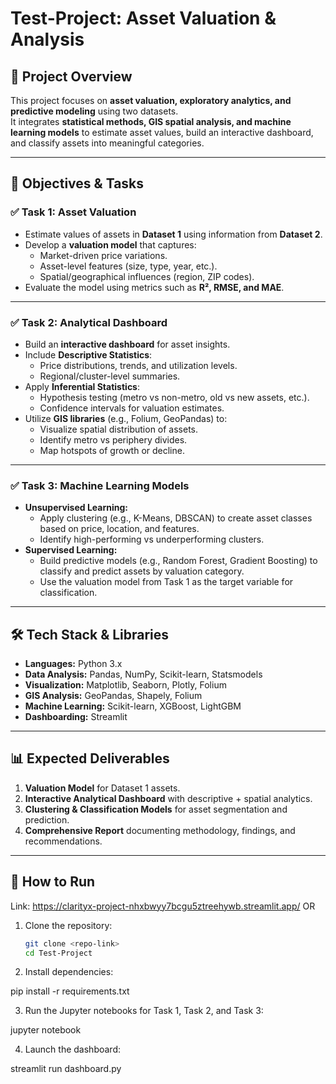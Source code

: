 # Test-Project: Asset Valuation & Analysis

## 📌 Project Overview
This project focuses on **asset valuation, exploratory analytics, and predictive modeling** using two datasets.  
It integrates **statistical methods, GIS spatial analysis, and machine learning models** to estimate asset values, build an interactive dashboard, and classify assets into meaningful categories.

---

## 🎯 Objectives & Tasks

### ✅ Task 1: Asset Valuation
- Estimate values of assets in **Dataset 1** using information from **Dataset 2**.
- Develop a **valuation model** that captures:
  - Market-driven price variations.
  - Asset-level features (size, type, year, etc.).
  - Spatial/geographical influences (region, ZIP codes).
- Evaluate the model using metrics such as **R², RMSE, and MAE**.

---

### ✅ Task 2: Analytical Dashboard
- Build an **interactive dashboard** for asset insights.
- Include **Descriptive Statistics**:
  - Price distributions, trends, and utilization levels.
  - Regional/cluster-level summaries.
- Apply **Inferential Statistics**:
  - Hypothesis testing (metro vs non-metro, old vs new assets, etc.).
  - Confidence intervals for valuation estimates.
- Utilize **GIS libraries** (e.g., Folium, GeoPandas) to:
  - Visualize spatial distribution of assets.
  - Identify metro vs periphery divides.
  - Map hotspots of growth or decline.

---

### ✅ Task 3: Machine Learning Models
- **Unsupervised Learning:**
  - Apply clustering (e.g., K-Means, DBSCAN) to create asset classes based on price, location, and features.
  - Identify high-performing vs underperforming clusters.
- **Supervised Learning:**
  - Build predictive models (e.g., Random Forest, Gradient Boosting) to classify and predict assets by valuation category.
  - Use the valuation model from Task 1 as the target variable for classification.

---

## 🛠️ Tech Stack & Libraries
- **Languages:** Python 3.x  
- **Data Analysis:** Pandas, NumPy, Scikit-learn, Statsmodels  
- **Visualization:** Matplotlib, Seaborn, Plotly, Folium  
- **GIS Analysis:** GeoPandas, Shapely, Folium  
- **Machine Learning:** Scikit-learn, XGBoost, LightGBM  
- **Dashboarding:** Streamlit  

---

## 📊 Expected Deliverables
1. **Valuation Model** for Dataset 1 assets.  
2. **Interactive Analytical Dashboard** with descriptive + spatial analytics.  
3. **Clustering & Classification Models** for asset segmentation and prediction.  
4. **Comprehensive Report** documenting methodology, findings, and recommendations.

---

## 🚀 How to Run
Link: https://clarityx-project-nhxbwyy7bcgu5ztreehywb.streamlit.app/
OR
1. Clone the repository:
   ```bash
   git clone <repo-link>
   cd Test-Project

2. Install dependencies:

pip install -r requirements.txt


3. Run the Jupyter notebooks for Task 1, Task 2, and Task 3:

jupyter notebook


4. Launch the dashboard:

streamlit run dashboard.py
